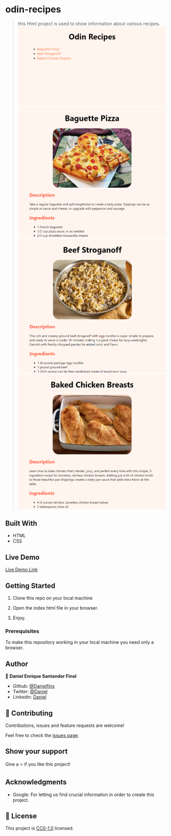 # odin-recipes

> this Html project is used to show information about various recipes.
![screenshot](/screenshots/screenshot_1.png)
![screenshot](/screenshots/screenshot_2.png)
![screenshot](/screenshots/screenshot_3.png)
![screenshot](/screenshots/screenshot_4.png)

## Built With

- HTML
- CSS

## Live Demo

[Live Demo Link](http://Danielfinx.github.io/odin-recipes)


## Getting Started
1. Clone this repo on your local machine

2. Open the index.html file in your browser.

3. Enjoy.

### Prerequisites
To make this repository working in your local machine you need only a browser.

## Author

👤 **Daniel Enrique Santander Finol**

- Github: [@Danielfinx](https://github.com/Danielfinx)
- Twitter: [@Daniel](#)
- Linkedin: [Daniel](#)

## 🤝 Contributing

Contributions, issues and feature requests are welcome!

Feel free to check the [issues page](https://github.com/Danielfinx/odin-recipes/issues).


## Show your support

Give a ⭐️ if you like this project!

## Acknowledgments

- Google: For letting us find crucial information in order to create this project.

## 📝 License

This project is [CC0-1.0](LICENSE) licensed.
